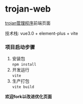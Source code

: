 # trojan-web

[trojan管理程序](https://github.com/Jrohy/trojan)前端页面  

技术栈: vue3.0 + element-plus + vite

### 项目启动步骤
1. 安装包  
   `npm install`
2. 开发运行  
   `vite`
3. 生产打包  
   `vite build`

**欢迎fork以改进优化页面**